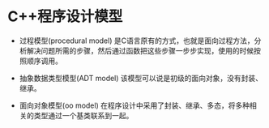 # C++程序设计模型


-  过程模型(procedural model)
是C语言原有的方式，也就是面向过程方法，分析解决问题所需的步骤，然后通过函数把这些步骤一步步实现，使用的时候按照顺序调用。

- 抽象数据类型模型(ADT model) 该模型可以说是初级的面向对象，没有封装、继承。
- 面向对象模型(oo model) 在程序设计中采用了封装、继承、多态，将多种相关的类型通过一个基类联系到一起。



